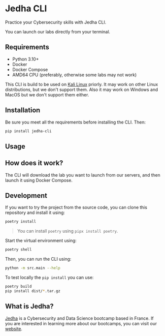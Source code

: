 # Jedha CLI

Practice your Cybersecurity skills with Jedha CLI.

You can launch our labs directly from your terminal.

## Requirements

- Python 3.10+
- Docker
- Docker Compose
- AMD64 CPU (preferably, otherwise some labs may not work)

This CLI is build to be used on [Kali Linux](https://www.kali.org/) priorly. It may work on other Linux distributions, but we don't support them. Also it may work on Windows and MacOS but we don't support them either.

## Installation

Be sure you meet all the requirements before installing the CLI. Then:

```bash
pip install jedha-cli
```

## Usage

## How does it work?

The CLI will download the lab you want to launch from our servers, and then launch it using Docker Compose.

## Development

If you want to try the project from the source code, you can clone this repository and install it using:

```bash
poetry install
```

> You can install `poetry` using `pipx install poetry`.

Start the virtual environment using:

```bash
poetry shell
```

Then, you can run the CLI using:

```bash
python -m src.main --help
```

To test locally the `pip install` you can use:

```bash
poetry build
pip install dist/*.tar.gz
```

## What is Jedha?

[Jedha](https://www.jedha.co) is a Cybersecurity and Data Science bootcamp based in France. If you are interested in learning more about our bootcamps, you can visit our [website](https://www.jedha.co).
